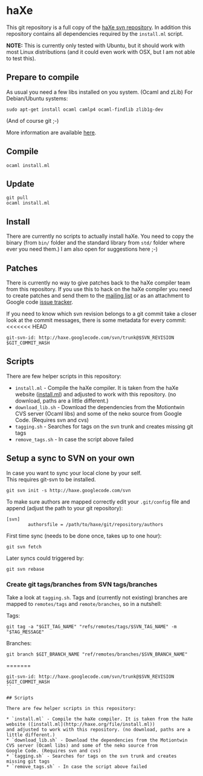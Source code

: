 # haXe

This git repository is a full copy of the [haXe svn repository](http://code.google.com/p/haxe/).
In addition this repository contains all dependencies required by the `install.ml` script.

**NOTE:** This is currently only tested with Ubuntu, but it should work with most Linux distributions
(and it could even work with OSX, but I am not able to test this).

## Prepare to compile

As usual you need a few libs installed on you system. (Ocaml and zLib) For Debian/Ubuntu systems:

```
sudo apt-get install ocaml camlp4 ocaml-findlib zlib1g-dev
```

(And of course git ;-)

More information are available [here](http://haxe.org/doc/build).

## Compile

```
ocaml install.ml
```

## Update

```
git pull
ocaml install.ml
```

## Install

There are currently no scripts to actually install haXe. You need to copy the binary (from `bin/` folder and 
the standard library from `std/` folder where ever you need them.)
I am also open for suggestions here ;-)

## Patches

There is currently no way to give patches back to the haXe compiler team from this repository. If you use this
to hack on the haXe compiler you need to create patches and send them to the [mailing list](https://groups.google.com/forum/#!forum/haxelang)
or as an attachment to Google code [issue tracker](http://code.google.com/p/haxe/issues/list).

If you need to know which svn revision belongs to a git commit take a closer look at the commit messages, there is some
metadata for every commit:
<<<<<<< HEAD

```
git-svn-id: http://haxe.googlecode.com/svn/trunk@$SVN_REVISION $GIT_COMMIT_HASH
```

## Scripts

There are few helper scripts in this repository:

* `install.ml` - Compile the haXe compiler. It is taken from the haXe website ([install.ml](http://haxe.org/file/install.ml))
and adjusted to work with this repository. (no download, paths are a little different.)
* `download_lib.sh` - Download the dependencies from the Motiontwin CVS server (Ocaml libs) and some of the neko source from
Google Code. (Requires svn and cvs)
* `tagging.sh` - Searches for tags on the svn trunk and creates missing git tags
* `remove_tags.sh` - In case the script above failed

## Setup a sync to SVN on your own

In case you want to sync your local clone by your self.  
This requires git-svn to be installed.

```
git svn init -s http://haxe.googlecode.com/svn
```

To make sure authors are mapped correctly edit your `.git/config` file and append (adjust the path to your git repository):

```
[svn]
		authorsfile = /path/to/haxe/git/repository/authors
```

First time sync (needs to be done once, takes up to one hour):

```
git svn fetch
```

Later syncs could triggered by:

```
git svn rebase
```

### Create git tags/branches from SVN tags/branches

Take a look at `tagging.sh`. Tags and (currently not existing) branches are mapped to `remotes/tags` and `remote/branches`, so in a nutshell:

Tags:

```
git tag -a "$GIT_TAG_NAME" "refs/remotes/tags/$SVN_TAG_NAME" -m "$TAG_MESSAGE"
```

Branches:

```
git branch $GIT_BRANCH_NAME "ref/remotes/branches/$SVN_BRANCH_NAME"
```
=======
```
git-svn-id: http://haxe.googlecode.com/svn/trunk@$SVN_REVISION $GIT_COMMIT_HASH
``

## Scripts

There are few helper scripts in this repository:

* `install.ml` - Compile the haXe compiler. It is taken from the haXe website ([install.ml](http://haxe.org/file/install.ml))
and adjusted to work with this repository. (no download, paths are a little different.)
* `download_lib.sh` - Download the dependencies from the Motiontwin CVS server (Ocaml libs) and some of the neko source from
Google Code. (Requires svn and cvs)
* `tagging.sh` - Searches for tags on the svn trunk and creates missing git tags
* `remove_tags.sh` - In case the script above failed
